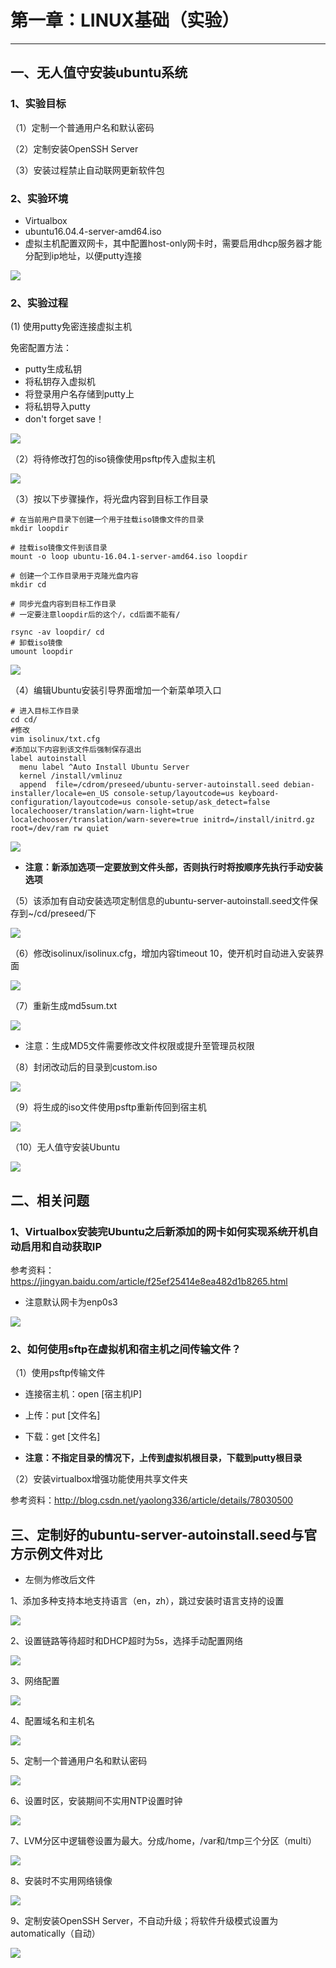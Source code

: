 # 第一章：LINUX基础（实验）

----------


## 一、无人值守安装ubuntu系统

### 1、实验目标

（1）定制一个普通用户名和默认密码

（2）定制安装OpenSSH Server

（3）安装过程禁止自动联网更新软件包

### 2、实验环境

* Virtualbox
* ubuntu16.04.4-server-amd64.iso
* 虚拟主机配置双网卡，其中配置host-only网卡时，需要启用dhcp服务器才能分配到ip地址，以便putty连接

![](https://i.imgur.com/8YOrjdS.jpg)


### 2、实验过程

(1) 使用putty免密连接虚拟主机

免密配置方法：

*  putty生成私钥
*  将私钥存入虚拟机
*  将登录用户名存储到putty上
*  将私钥导入putty
*  don't forget save！

![](https://i.imgur.com/3jstiDl.jpg)


（2）将待修改打包的iso镜像使用psftp传入虚拟主机

![](https://i.imgur.com/AOcnEKd.jpg)


（3）按以下步骤操作，将光盘内容到目标工作目录

    # 在当前用户目录下创建一个用于挂载iso镜像文件的目录
    mkdir loopdir

    # 挂载iso镜像文件到该目录
    mount -o loop ubuntu-16.04.1-server-amd64.iso loopdir

    # 创建一个工作目录用于克隆光盘内容
    mkdir cd

    # 同步光盘内容到目标工作目录
    # 一定要注意loopdir后的这个/，cd后面不能有/

    rsync -av loopdir/ cd
    # 卸载iso镜像
    umount loopdir

![](https://i.imgur.com/C810Mto.jpg)


（4）编辑Ubuntu安装引导界面增加一个新菜单项入口

    # 进入目标工作目录
    cd cd/
	#修改
    vim isolinux/txt.cfg
	#添加以下内容到该文件后强制保存退出
	label autoinstall
	  menu label ^Auto Install Ubuntu Server
	  kernel /install/vmlinuz
	  append  file=/cdrom/preseed/ubuntu-server-autoinstall.seed debian-installer/locale=en_US console-setup/layoutcode=us keyboard-configuration/layoutcode=us console-setup/ask_detect=false localechooser/translation/warn-light=true localechooser/translation/warn-severe=true initrd=/install/initrd.gz root=/dev/ram rw quiet


![](https://i.imgur.com/Tn5L9rZ.jpg)

* **注意：新添加选项一定要放到文件头部，否则执行时将按顺序先执行手动安装选项**

（5）该添加有自动安装选项定制信息的ubuntu-server-autoinstall.seed文件保存到~/cd/preseed/下

![](https://i.imgur.com/e8ty7UT.jpg)

（6）修改isolinux/isolinux.cfg，增加内容timeout 10，使开机时自动进入安装界面

![](https://i.imgur.com/0st4UHo.jpg)

（7）重新生成md5sum.txt

![](https://i.imgur.com/RxWBf4B.jpg)

* 注意：生成MD5文件需要修改文件权限或提升至管理员权限

（8）封闭改动后的目录到custom.iso

![](https://i.imgur.com/mbfieGf.jpg)

（9）将生成的iso文件使用psftp重新传回到宿主机

![](https://i.imgur.com/1AcgZO1.jpg)

（10）无人值守安装Ubuntu

![](https://i.imgur.com/2PsZaWN.png)

## 二、相关问题

### 1、Virtualbox安装完Ubuntu之后新添加的网卡如何实现系统开机自动启用和自动获取IP


参考资料：https://jingyan.baidu.com/article/f25ef25414e8ea482d1b8265.html

* 注意默认网卡为enp0s3


![](https://i.imgur.com/v5xYhxm.png)


### 2、如何使用sftp在虚拟机和宿主机之间传输文件？

（1）使用psftp传输文件

* 连接宿主机：open [宿主机IP]
* 上传：put [文件名]
* 下载：get [文件名]

* **注意：不指定目录的情况下，上传到虚拟机根目录，下载到putty根目录**

（2）安装virtualbox增强功能使用共享文件夹

参考资料：http://blog.csdn.net/yaolong336/article/details/78030500

## 三、定制好的ubuntu-server-autoinstall.seed与官方示例文件对比

* 左侧为修改后文件

1、添加多种支持本地支持语言（en，zh），跳过安装时语言支持的设置

![](https://i.imgur.com/K0Wryrw.jpg)

2、设置链路等待超时和DHCP超时为5s，选择手动配置网络

![](https://i.imgur.com/a1lKY2g.jpg)

3、网络配置

![](https://i.imgur.com/Ss1nHXo.jpg)

4、配置域名和主机名

![](https://i.imgur.com/yNqO9Uv.jpg)

5、定制一个普通用户名和默认密码

![](https://i.imgur.com/FSklYBG.jpg)

6、设置时区，安装期间不实用NTP设置时钟

![](https://i.imgur.com/UQEAnT4.jpg)

7、LVM分区中逻辑卷设置为最大。分成/home，/var和/tmp三个分区（multi）

![](https://i.imgur.com/3oed0bW.jpg)

8、安装时不实用网络镜像

![](https://i.imgur.com/eUOCcF8.jpg)

9、定制安装OpenSSH Server，不自动升级；将软件升级模式设置为automatically（自动）

![](https://i.imgur.com/19RRJIa.jpg)